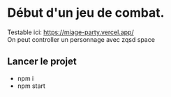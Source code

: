 
# Début d'un jeu de combat.  
Testable ici: https://miage-party.vercel.app/  
On peut controller un personnage avec zqsd space

## Lancer le projet
- npm i
- npm start
